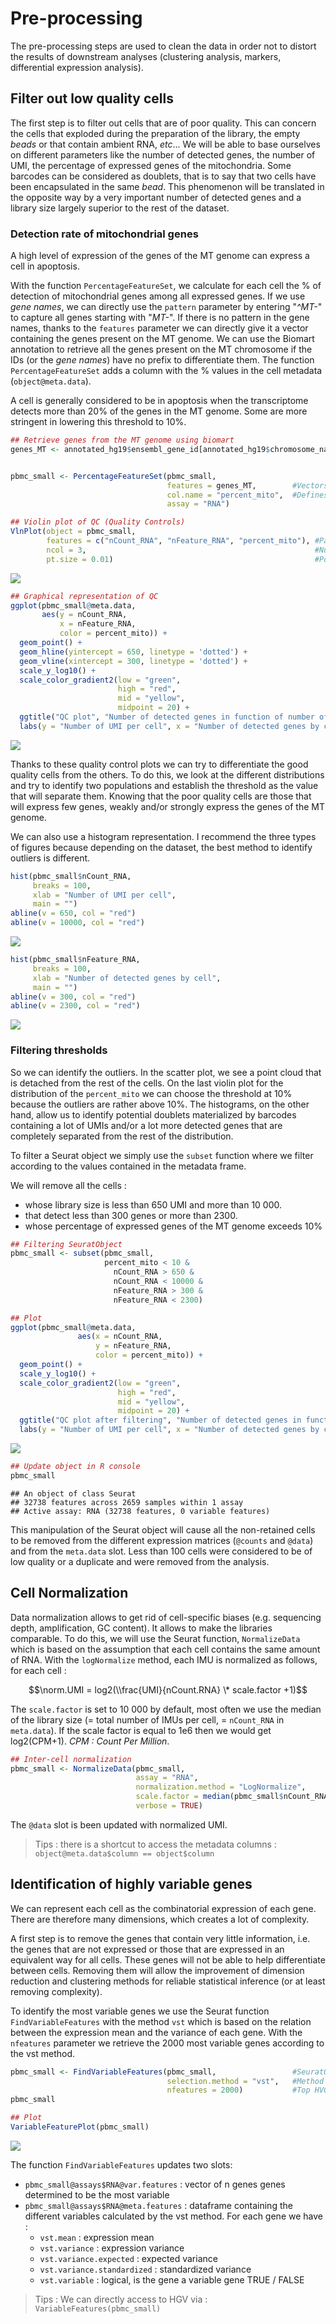 # Pre-processing

The pre-processing steps are used to clean the data in order not to distort
the results of downstream analyses (clustering analysis, markers, differential
expression analysis).

## Filter out low quality cells

The first step is to filter out cells that are of poor quality. This can
concern the cells that exploded during the preparation of the library,
the empty *beads* or that contain ambient RNA, *etc*... We will be able
to base ourselves on different parameters like the number of detected genes,
the number of UMI, the percentage of expressed genes of the mitochondria.
Some barcodes can be considered as doublets, that is to say that two cells
have been encapsulated in the same *bead*. This phenomenon will be translated
in the opposite way by a very important number of detected genes and a library
size largely superior to the rest of the dataset.

### Detection rate of mitochondrial genes

A high level of expression of the genes of the MT genome can express a
cell in apoptosis.  

With the function `PercentageFeatureSet`, we calculate for each cell the %
of detection of mitochondrial genes among all expressed genes. If we use
*gene names*, we can directly use the `pattern` parameter by entering
"*^MT-*" to capture all genes starting with "*MT-*". If there is no pattern
in the gene names, thanks to the `features` parameter we can directly give
it a vector containing the genes present on the MT genome. We can use the
Biomart annotation to retrieve all the genes present on the MT chromosome
if the IDs (or the *gene names*) have no prefix to differentiate them. The
function `PercentageFeatureSet` adds a column with the % values in the cell
metadata (`object@meta.data`).

A cell is generally considered to be in apoptosis when the transcriptome
detects more than 20% of the genes in the MT genome. Some are more stringent
in lowering this threshold to 10%.  

``` r
## Retrieve genes from the MT genome using biomart
genes_MT <- annotated_hg19$ensembl_gene_id[annotated_hg19$chromosome_name == "MT"]


pbmc_small <- PercentageFeatureSet(pbmc_small,
                                   features = genes_MT,        #Vectors of gene names present on the MT genome
                                   col.name = "percent_mito",  #Defines the name of the new column generated in the metadata of the Seurat object
                                   assay = "RNA")

## Violin plot of QC (Quality Controls)
VlnPlot(object = pbmc_small,
        features = c("nCount_RNA", "nFeature_RNA", "percent_mito"), #Parameters to plot (either gene expression or continuous variable in cell metadata)
        ncol = 3,                                                   #Number of columns if several figures are to be ploted
        pt.size = 0.01)                                             #Point size
```

<img src="./images/MitoGenes-1.png" style="display: block; margin: auto;" />

``` r
## Graphical representation of QC
ggplot(pbmc_small@meta.data,
       aes(y = nCount_RNA,
           x = nFeature_RNA,
           color = percent_mito)) +
  geom_point() +
  geom_hline(yintercept = 650, linetype = 'dotted') +
  geom_vline(xintercept = 300, linetype = 'dotted') +
  scale_y_log10() +
  scale_color_gradient2(low = "green",
                        high = "red",
                        mid = "yellow",
                        midpoint = 20) +
  ggtitle("QC plot", "Number of detected genes in function of number of UMI")+
  labs(y = "Number of UMI per cell", x = "Number of detected genes by cell")
```

<img src="./images/MitoGenes-2.png" style="display: block; margin: auto;" />

Thanks to these quality control plots we can try to differentiate the good
quality cells from the others. To do this, we look at the different
distributions and try to identify two populations and establish the
threshold as the value that will separate them. Knowing that the poor
quality cells are those that will express few genes, weakly and/or strongly
express the genes of the MT genome.  


We can also use a histogram representation. I recommend the three types of
figures because depending on the dataset, the best method to identify
outliers is different.

``` r
hist(pbmc_small$nCount_RNA,
     breaks = 100,
     xlab = "Number of UMI per cell",
     main = "")
abline(v = 650, col = "red")
abline(v = 10000, col = "red")
```

<img src="./images/histQC-1.png" style="display: block; margin: auto;" />

``` r
hist(pbmc_small$nFeature_RNA,
     breaks = 100,
     xlab = "Number of detected genes by cell",
     main = "")
abline(v = 300, col = "red")
abline(v = 2300, col = "red")
```

<img src="./images/histQC-2.png" style="display: block; margin: auto;" />

### Filtering thresholds

So we can identify the outliers. In the scatter plot, we see a point cloud
that is detached from the rest of the cells. On the last violin plot for
the distribution of the `percent_mito` we can choose the threshold at 10%
because the outliers are rather above 10%. The histograms, on the other hand,
allow us to identify potential doublets materialized by barcodes containing
a lot of UMIs and/or a lot more detected genes that are completely separated
from the rest of the distribution.

To filter a Seurat object we simply use the `subset` function where we filter
according to the values contained in the metadata frame.

We will remove all the cells :

- whose library size is less than 650 UMI and more than 10 000.
- that detect less than 300 genes or more than 2300.
- whose percentage of expressed genes of the MT genome exceeds 10%

``` r
## Filtering SeuratObject
pbmc_small <- subset(pbmc_small,
                     percent_mito < 10 &
                       nCount_RNA > 650 &
                       nCount_RNA < 10000 &
                       nFeature_RNA > 300 &
                       nFeature_RNA < 2300)

## Plot
ggplot(pbmc_small@meta.data,
               aes(x = nCount_RNA,
                   y = nFeature_RNA,
                   color = percent_mito)) +
  geom_point() +
  scale_y_log10() +
  scale_color_gradient2(low = "green",
                        high = "red",
                        mid = "yellow",
                        midpoint = 20) +
  ggtitle("QC plot after filtering", "Number of detected genes in function of number of UMI")+
  labs(y = "Number of UMI per cell", x = "Number of detected genes by cell")
```

<img src="./images/QCFilter-1.png" style="display: block; margin: auto;" />

``` r
## Update object in R console
pbmc_small
```

    ## An object of class Seurat
    ## 32738 features across 2659 samples within 1 assay
    ## Active assay: RNA (32738 features, 0 variable features)

This manipulation of the Seurat object will cause all the non-retained
cells to be removed from the different expression matrices (`@counts`
and `@data`) and from the `meta.data` slot. Less than 100 cells were
considered to be of low quality or a duplicate and were removed from
the analysis.

## Cell Normalization

Data normalization allows to get rid of cell-specific biases
(e.g. sequencing depth, amplification, GC content). It allows to make
the libraries comparable. To do this, we will use the Seurat function,
`NormalizeData` which is based on the assumption that each cell contains
the same amount of RNA. With the `logNormalize` method, each IMU is
normalized as follows, for each cell :

$$\norm.UMI = log2(\\frac{UMI}{nCount.RNA} \* scale.factor +1)$$

The `scale.factor` is set to 10 000 by default, most often we use the
median of the library size (= total number of IMUs per cell, = `nCount_RNA`
in `meta.data`). If the scale factor is equal to 1e6 then we would get
log2(CPM+1). *CPM : Count Per Million*.

``` r
## Inter-cell normalization
pbmc_small <- NormalizeData(pbmc_small,                                   #SeuratObject
                            assay = "RNA",                                #Assay to use
                            normalization.method = "LogNormalize",        #Normalization method
                            scale.factor = median(pbmc_small$nCount_RNA), #Scale factor
                            verbose = TRUE)
```

The `@data` slot is been updated with normalized UMI.

> Tips : there is a shortcut to access the metadata columns :
> `object@meta.data$column == object$column`

## Identification of highly variable genes

We can represent each cell as the combinatorial expression of each gene.
There are therefore many dimensions, which creates a lot of complexity.   

A first step is to remove the genes that contain very little information,
i.e. the genes that are not expressed or those that are expressed in an
equivalent way for all cells. These genes will not be able to help
differentiate between cells. Removing them will allow the improvement of
dimension reduction and clustering methods for reliable statistical
inference (or at least removing complexity).

To identify the most variable genes we use the Seurat function
`FindVariableFeatures` with the method `vst` which is based on the
relation between the expression mean and the variance of each gene.
With the `nfeatures` parameter we retrieve the 2000 most variable genes
according to the vst method.

``` r
pbmc_small <- FindVariableFeatures(pbmc_small,                 #SeuratObject
                                   selection.method = "vst",   #Method
                                   nfeatures = 2000)           #Top HVG (Highly Variable Gene), default value
pbmc_small

## Plot
VariableFeaturePlot(pbmc_small)
```

<img src="./images/VariableFeature-1.png" style="display: block; margin: auto;" />

The function `FindVariableFeatures` updates two slots:

- `pbmc_small@assays$RNA@var.features` : vector of n genes
    genes determined to be the most variable
- `pbmc_small@assays$RNA@meta.features` : dataframe containing the different
  variables calculated by the vst method. For each gene we have :
    - `vst.mean` : expression mean
    - `vst.variance` : expression variance
    - `vst.variance.expected` : expected variance
    - `vst.variance.standardized` : standardized variance
    - `vst.variable` : logical, is the gene a variable gene TRUE / FALSE

> Tips : We can directly access to HGV via : `VariableFeatures(pbmc_small)`
